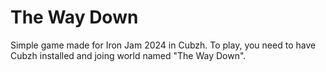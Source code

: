 # The Way Down

Simple game made for Iron Jam 2024 in Cubzh.
To play, you need to have Cubzh installed and joing world named "The Way Down".
